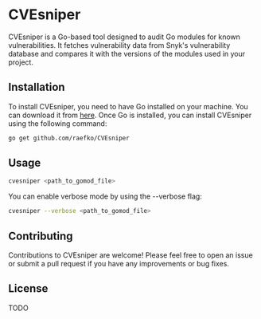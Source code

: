 # CVEsniper

CVEsniper is a Go-based tool designed to audit Go modules for known vulnerabilities. It fetches vulnerability data from Snyk's vulnerability database and compares it with the versions of the modules used in your project.

## Installation

To install CVEsniper, you need to have Go installed on your machine. You can download it from [here](https://golang.org/dl/). Once Go is installed, you can install CVEsniper using the following command:

```bash
go get github.com/raefko/CVEsniper
```

## Usage
```bash
cvesniper <path_to_gomod_file>
```

You can enable verbose mode by using the --verbose flag:

```bash
cvesniper --verbose <path_to_gomod_file>
```

## Contributing
Contributions to CVEsniper are welcome! Please feel free to open an issue or submit a pull request if you have any improvements or bug fixes.

## License
TODO